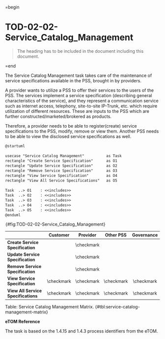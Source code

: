 =begin

# TOD-02-02-Service_Catalog_Management

> The heading has to be included in the document including this document.

=end

The Service Catalog Management task takes care of the maintenance of service specifications available in the PSS, brought in by providers.

A provider wants to utilize a PSS to offer their services to the users of the PSS.
The services implement a service specification (describing general characteristics of the service), and they represent a communication service such as internet access, telephony, site-to-site IP-Trunk, etc. which require utilization of different resources.
These are inputs to the PSS which are further constructed/marketed/brokered as products.

Therefore, a provider needs to be able to register(create) service specifications to the PSS, modify, remove or view them.
Another PSS needs to be able to view the disclosed service specifications as well.

```plantuml
@startuml

usecase "Service Catalog Management"          as Task
rectangle "Create Service Specification"      as O1
rectangle "Update Service Specification"      as O2
rectangle "Remove Service Specification"      as O3
rectangle "View Service Specification"	      as O4
rectangle "View All Service Specifications"	  as O5

Task  ..> O1    : <<includes>>
Task  ..> O2    : <<includes>>
Task  ..> O3    : <<includes>>
Task  ..> O4    : <<includes>>
Task  ..> O5    : <<includes>>
@enduml

```

![TOD-02-02: Service Catalog Management](../../common/pixel.png){#fig:TOD-02-02-Service_Catalog_Management}

|                                     |  Customer  |  Provider  | Other PSS  | Governance |
|-------------------------------------|:----------:|:----------:|:----------:|:----------:|
| **Create Service Specification**    |            | \checkmark |            |            |
| **Update Service Specification**    |            | \checkmark |            |            |
| **Remove Service Specification**    |            | \checkmark |            |            |
| **View Service Specification**      | \checkmark | \checkmark | \checkmark | \checkmark |
| **View All Service Specifications** | \checkmark | \checkmark | \checkmark | \checkmark |

Table: Service Catalog Management Matrix. {#tbl:service-catalog-management-matrix}

**eTOM Reference**

The task is based on the 1.4.15 and 1.4.3 process identifiers from the eTOM.
